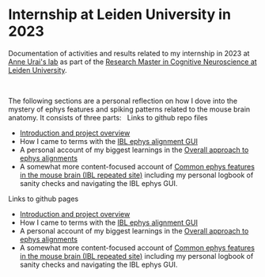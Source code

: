 # Internship at Leiden University in 2023
Documentation of activities and results related to my internship in 2023 at [Anne Urai's lab](https://anneurai.net/ "https://anneurai.net/") as part of the [Research Master in Cognitive Neuroscience at Leiden University](https://www.universiteitleiden.nl/en/education/study-programmes/master/psychology-research/cognitive-neuroscience-research "https://www.universiteitleiden.nl/en/education/study-programmes/master/psychology-research/cognitive-neuroscience-research").

<br>

The following sections are a personal reflection on how I dove into the mystery of ephys features and spiking patterns related to the mouse brain anatomy. It consists of three parts:
 
Links to github repo files
- [Introduction and project overview](https://github.com/sonjafoerster/internshipNL2023/blob/main/00_OMM_Intro.md)
- How I came to terms with the [IBL ephys alignment GUI](https://github.com/sonjafoerster/internshipNL2023/blob/main/01_OMM_Part_I.md)
- A personal account of my biggest learnings in the [Overall approach to ephys alignments](https://github.com/sonjafoerster/internshipNL2023/blob/main/02_OMM_Part_II.md)
- A somewhat more content-focused account of [Common ephys features in the mouse brain (IBL repeated site)](https://github.com/sonjafoerster/internshipNL2023/blob/main/03_OMM_Part_III.md) including my personal logbook of sanity checks and navigating the IBL ephys GUI.

Links to github pages
- [Introduction and project overview](https://sonjafoerster/github.io/internshipNL2023/00_OMM_Intro.html)
- How I came to terms with the [IBL ephys alignment GUI](https://sonjafoerster/github.io/internshipNL2023/01_OMM_Part_I.html)
- A personal account of my biggest learnings in the [Overall approach to ephys alignments](https://sonjafoerster/github.io/internshipNL2023/02_OMM_Part_II.html)
- A somewhat more content-focused account of [Common ephys features in the mouse brain (IBL repeated site)](https://sonjafoerster/github.io/internshipNL2023/03_OMM_Part_III.html) including my personal logbook of sanity checks and navigating the IBL ephys GUI.